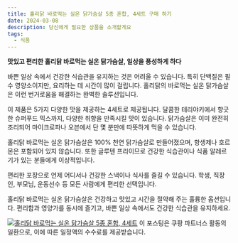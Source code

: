 ```yaml
---
title: 홀리닭 바로먹는 실온 닭가슴살 5종 혼합, 4세트 구매 하기
date: 2024-03-08
description: 당신에게 필요한 상품을 소개할게요
tags:
  - 식품
---
```

**맛있고 편리한 홀리닭 바로먹는 실온 닭가슴살, 일상을 풍성하게 하다**

바쁜 일상 속에서 건강한 식습관을 유지하는 것은 어려울 수 있습니다. 특히 단백질은 필수 영양소이지만, 요리하는 데 시간이 많이 걸립니다. 홀리닭의 바로먹는 실온 닭가슴살은 이런 번거로움을 해결하는 완벽한 솔루션입니다.

이 제품은 5가지 다양한 맛을 제공하는 4세트로 제공됩니다. 달콤한 테리야키에서 향긋한 슈퍼푸드 믹스까지, 다양한 취향을 만족시킬 맛이 있습니다. 닭가슴살은 이미 완전히 조리되어 마이크로파나 오븐에서 단 몇 분만에 따뜻하게 먹을 수 있습니다.

홀리닭 바로먹는 실온 닭가슴살은 100% 천연 닭가슴살로 만들어졌으며, 항생제나 호르몬은 포함되어 있지 않습니다. 또한 글루텐 프리이므로 건강한 식습관이나 식품 알레르기가 있는 분들에게 이상적입니다.

편리한 포장으로 언제 어디서나 건강한 스낵이나 식사를 즐길 수 있습니다. 학생, 직장인, 부모님, 운동선수 등 모든 사람에게 편리한 선택입니다.

홀리닭 바로먹는 실온 닭가슴살은 건강하고 맛있고 시간을 절약해 주는 훌륭한 옵션입니다. 편리함과 영양가를 동시에 즐기고, 바쁜 일상 속에서도 건강한 식습관을 유지하세요.


[![홀리닭 바로먹는 실온 닭가슴살 5종 혼합, 4세트](https://i.imgur.com/81F7uro.png#center)](https://link.coupang.com/re/AFFSDP?lptag=AF5033054&pageKey=7387895621&itemId=19094982256&vendorItemId=78419429268&traceid=V0-153-127225117719ea8b&clickBeacon=GsAJFlbV66Yq5LOlGnmXDfGGqiLUlmLcq7uvj9g-xbwOv1oYbISccSgcC6T83YTUxOpsb8lfl0MnmkoWwSxdwE4nXTHDOzchKkxPkDhjSEFJabR0c8n4y8cOJw4wecB9Nh91psWhAP_kBmB7HVi1hgffZjPbxfDkIQCYbx-qFG88UFpN1qrOQgGlOXIqklQJcXroz23BpfNVWAp008HJMOiIDZ8Px3n_a7ZOp5VgUW_-wbSwNS3MNntjQJ7tfQKtmh_gftZ5tvPE9OEQte2r4rmA3ljKgkZ5bzWFvSVim9v91BYxeG4jVfsrA1R7y698JShLzveImdx91prpr6WscL8amfwJaIzPCbJK3oFNdzHOtb0wsQmGgZY0OUCMhOLNlYFFLLV0VSO5Sq6IfF8prZYsUb0wks6p5J8irNqfpZKks6fKqsKgIe8JJ4KdTTewsaw1yc8hvq9p55VbsXRL6-JuKrLlydfp-OVQiK0Nk_Tqrgdy6HgHXMk87b91HswVoJmTAfvSNk_vNNqWMxBmGCL6RzjcD1nBGutzlR-ZOhNdKG36cFNlfj7A084eTm_ARcEG-GJgHTtJel38ylIZ5dPVQiXRsZLM3HyeKJotjRQCvZyJfccSddQv5n6oXNjWTGGz_0MN7WmDBKj35-szxV8GO8QraWhbJkymI178idqOyfqE4yIRgSTgcnqlGbq6bc7trhV7ijK7WiygkOLVkRjES84VNIXElmln4hhJUC_ynemTDBIPr5_YgO1l75qojfGHInlJFeTJNDUojV6SY8idicbo6xHI8vS0caIgCA1hVFTYOI9DGSDyh8lJe9IMlnGSCL3A8f0cHKp59OU3TjEUZrby_OmiYH6Sp0r2iFNC0e-il5TxIqVzSKx0eCtIUpMF_MZcCcJgyxRBuSS38hj7qGOJfCacEGJThgiXYGlc9WO3NzTLdRkY57hr1PmsKZ0kNuTn-dOr6bq0sVJpR3B2Lrz_&requestid=20240308184641811212069974&token=31850C%7CMIXED)
이 포스팅은 쿠팡 파트너스 활동의 일환으로, 이에 따른 일정액의 수수료를 제공받습니다.


